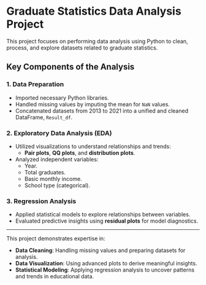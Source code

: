 # Graduate Statistics Data Analysis Project

This project focuses on performing data analysis using Python to clean, process, and explore datasets related to graduate statistics.  

## Key Components of the Analysis

### 1. Data Preparation
- Imported necessary Python libraries.
- Handled missing values by imputing the mean for `NaN` values.
- Concatenated datasets from 2013 to 2021 into a unified and cleaned DataFrame, `Result_df`.

### 2. Exploratory Data Analysis (EDA)
- Utilized visualizations to understand relationships and trends:
  - **Pair plots**, **QQ plots**, and **distribution plots**.
- Analyzed independent variables:
  - Year.
  - Total graduates.
  - Basic monthly income.
  - School type (categorical).

### 3. Regression Analysis
- Applied statistical models to explore relationships between variables.
- Evaluated predictive insights using **residual plots** for model diagnostics.

---

This project demonstrates expertise in:
- **Data Cleaning**: Handling missing values and preparing datasets for analysis.
- **Data Visualization**: Using advanced plots to derive meaningful insights.
- **Statistical Modeling**: Applying regression analysis to uncover patterns and trends in educational data.

